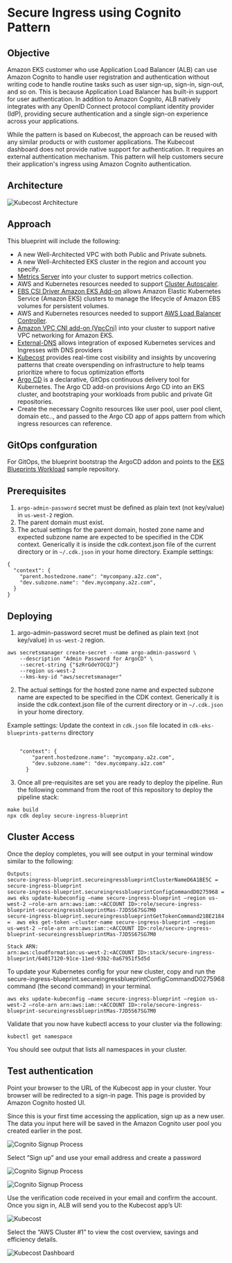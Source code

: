 # Secure Ingress using Cognito Pattern

## Objective

Amazon EKS customer who use Application Load Balancer (ALB) can use Amazon Cognito to handle user registration and authentication without writing code to handle routine tasks such as user sign-up, sign-in, sign-out, and so on. This is because Application Load Balancer has built-in support for user authentication. In addition to Amazon Cognito, ALB natively integrates with any OpenID Connect protocol compliant identity provider (IdP), providing secure authentication and a single sign-on experience across your applications.

While the pattern is based on Kubecost, the approach can be reused with any similar products or with customer applications. The Kubecost dashboard does not provide native support for authentication. It requires an external authentication mechanism. This pattern will help customers secure their application's ingress using Amazon Cognito authentication. 

## Architecture

![Kubecost Architecture](./images/secure-ingress-kubecost.png)


## Approach

This blueprint will include the following:

* A new Well-Architected VPC with both Public and Private subnets.
* A new Well-Architected EKS cluster in the region and account you specify.
* [Metrics Server](https://github.com/kubernetes-sigs/metrics-server) into your cluster to support metrics collection.
* AWS and Kubernetes resources needed to support [Cluster Autoscaler](https://docs.aws.amazon.com/eks/latest/userguide/cluster-autoscaler.html).
* [EBS CSI Driver Amazon EKS Add-on](https://aws-quickstart.github.io/cdk-eks-blueprints/addons/ebs-csi-driver/) allows Amazon Elastic Kubernetes Service (Amazon EKS) clusters to manage the lifecycle of Amazon EBS volumes for persistent volumes.
* AWS and Kubernetes resources needed to support [AWS Load Balancer Controller](https://docs.aws.amazon.com/eks/latest/userguide/aws-load-balancer-controller.html).
* [Amazon VPC CNI add-on (VpcCni)](https://docs.aws.amazon.com/eks/latest/userguide/managing-vpc-cni.html) into your cluster to support native VPC networking for Amazon EKS.
* [External-DNS](https://github.com/kubernetes-sigs/external-dns) allows integration of exposed Kubernetes services and Ingresses with DNS providers
* [Kubecost](https://kubecost.com/) provides real-time cost visibility and insights by uncovering patterns that create overspending on infrastructure to help teams prioritize where to focus optimization efforts
* [Argo CD](https://aws-quickstart.github.io/cdk-eks-blueprints/addons/argo-cd/) is a declarative, GitOps continuous delivery tool for Kubernetes. The Argo CD add-on provisions Argo CD into an EKS cluster, and bootstraping your workloads from public and private Git repositories.
* Create the necessary Cognito resources like user pool, user pool client, domain etc.., and passed to the Argo CD app of apps pattern from which ingress resources can reference.

## GitOps confguration

For GitOps, the blueprint bootstrap the ArgoCD addon and points to the [EKS Blueprints Workload](https://github.com/aws-samples/eks-blueprints-workloads) sample repository.


## Prerequisites
1. `argo-admin-password` secret must be defined as plain text (not key/value) in `us-west-2`  region.
2. The parent domain must exist.
3. The actual settings for the parent domain, hosted zone name and expected subzone name are expected to be specified in the CDK context. Generically it is inside the cdk.context.json file of the current directory or in `~/.cdk.json` in your home directory. Example settings:
```
{
  "context": {
    "parent.hostedzone.name": "mycompany.a2z.com",
    "dev.subzone.name": "dev.mycompany.a2z.com",
  }
}
```


## Deploying

1. argo-admin-password secret must be defined as plain text (not key/value) in `us-west-2`  region.

```
aws secretsmanager create-secret --name argo-admin-password \
    --description "Admin Password for ArgoCD" \
    --secret-string {"$zRrGdeYOCQJ"}
    --region us-west-2
    --kms-key-id "aws/secretsmanager"
```
2. The actual settings for the hosted zone name and expected subzone name are expected to be specified in the CDK context. Generically it is inside the cdk.context.json file of the current directory or in `~/.cdk.json` in your home directory. 

Example settings: Update the context in `cdk.json` file located in `cdk-eks-blueprints-patterns` directory

```
 
    "context": {
        "parent.hostedzone.name": "mycompany.a2z.com",
        "dev.subzone.name": "dev.mycompany.a2z.com"
      }
```

3. Once all pre-requisites are set you are ready to deploy the pipeline. Run the following command from the root of this repository to deploy the pipeline stack:

```
make build
npx cdk deploy secure-ingress-blueprint
```


## Cluster Access

Once the deploy completes, you will see output in your terminal window similar to the following:

```
Outputs:
secure-ingress-blueprint.secureingressblueprintClusterNameD6A1BE5C = secure-ingress-blueprint
secure-ingress-blueprint.secureingressblueprintConfigCommandD0275968 =  aws eks update-kubeconfig —name secure-ingress-blueprint —region us-west-2 —role-arn arn:aws:iam::<ACCOUNT ID>:role/secure-ingress-blueprint-secureingressblueprintMas-7JD5S67SG7M0
secure-ingress-blueprint.secureingressblueprintGetTokenCommand21BE2184 =  aws eks get-token —cluster-name secure-ingress-blueprint —region us-west-2 —role-arn arn:aws:iam::<ACCOUNT ID>:role/secure-ingress-blueprint-secureingressblueprintMas-7JD5S67SG7M0
```
```
Stack ARN:
arn:aws:cloudformation:us-west-2:<ACCOUNT ID>:stack/secure-ingress-blueprint/64017120-91ce-11ed-93b2-0a67951f5d5d
```


To update your Kubernetes config for your new cluster, copy and run the secure-ingress-blueprint.secureingressblueprintConfigCommandD0275968 command (the second command) in your terminal.

```
aws eks update-kubeconfig —name secure-ingress-blueprint —region us-west-2 —role-arn arn:aws:iam::<ACCOUNT ID>:role/secure-ingress-blueprint-secureingressblueprintMas-7JD5S67SG7M0
```

Validate that you now have kubectl access to your cluster via the following:

```
kubectl get namespace
```

You should see output that lists all namespaces in your cluster.


## Test authentication

Point your browser to the URL of the Kubecost app in your cluster. Your browser will be redirected to a sign-in page. This page is provided by Amazon Cognito hosted UI.

Since this is your first time accessing the application, sign up as a new user. The data you input here will be saved in the Amazon Cognito user pool you created earlier in the post. 

![Cognito Signup Process](./images/Cognito-Signup-1.png)

Select “Sign up” and use your email address and create a password

![Cognito Signup Process](./images/Cognito-Signup-2.png)

![Cognito Signup Process](./images/Cognito-Signup-3.png)

Use the verification code received in your email and confirm the account. Once you sign in, ALB will send you to the Kubecost app’s UI:

![Kubecost](./images/Cognito-Kubecost-1.png)

Select the “AWS Cluster #1” to view the cost overview, savings and efficiency details.

![Kubecost Dashboard](./images/Cognito-Kubecost-2.png)

